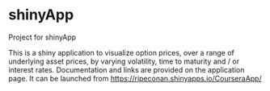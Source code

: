 shinyApp
========

Project for shinyApp   

This is a shiny application to visualize option prices, over a range of underlying asset prices, by varying volatility, time to maturity and / or interest rates. Documentation and links are provided on the application page. It can be launched from https://ripeconan.shinyapps.io/CourseraApp/

